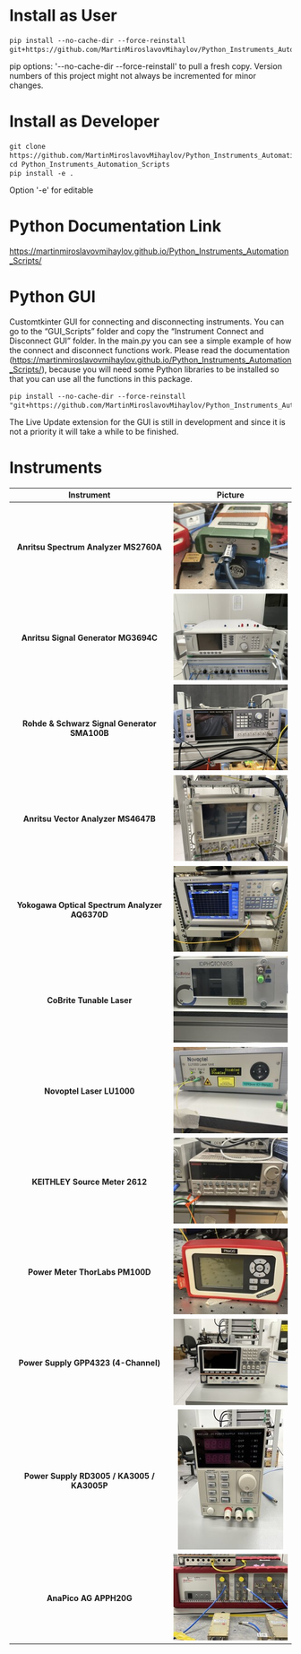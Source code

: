 # Install as User

	pip install --no-cache-dir --force-reinstall git+https://github.com/MartinMiroslavovMihaylov/Python_Instruments_Automation_Scripts.git

pip options: '--no-cache-dir --force-reinstall' to pull a fresh copy. Version numbers of this project might not always be incremented for minor changes.

# Install as Developer
	git clone https://github.com/MartinMiroslavovMihaylov/Python_Instruments_Automation_Scripts.git
	cd Python_Instruments_Automation_Scripts
	pip install -e .
Option '-e' for editable

# Python Documentation Link

https://martinmiroslavovmihaylov.github.io/Python_Instruments_Automation_Scripts/


# Python GUI 

Customtkinter GUI for connecting and disconnecting instruments.
You can go to the “GUI_Scripts” folder and copy the “Instrument Connect and Disconnect GUI” folder.
In the main.py you can see a simple example of how the connect and disconnect functions work. 
Please read the documentation (https://martinmiroslavovmihaylov.github.io/Python_Instruments_Automation_Scripts/), because 
you will need some Python libraries to be installed so that you can use all the functions in this package.

	pip install --no-cache-dir --force-reinstall "git+https://github.com/MartinMiroslavovMihaylov/Python_Instruments_Automation_Scripts.git[gui]"


The Live Update extension for the GUI is still in development and since it is not a priority it will take a while to be finished. 


# Instruments

| Instrument | Picture |
| :--------: | :-----: |
| **Anritsu Spectrum Analyzer MS2760A** | ![MS2760A](https://github.com/MartinMiroslavovMihaylov/Python_Instruments_Automation_Scripts/blob/docu/Pictures/SA_Back.jpg?raw=true) |
| **Anritsu Signal Generator MG3694C**   | ![MG3694C](https://github.com/MartinMiroslavovMihaylov/Python_Instruments_Automation_Scripts/blob/docu/Pictures/SG_Front.jpg?raw=true) |
| **Rohde & Schwarz Signal Generator SMA100B** | ![SMA100B](https://github.com/MartinMiroslavovMihaylov/Python_Instruments_Automation_Scripts/blob/docu/Pictures/SMA100B_Front.jpg?raw=true) |
| **Anritsu Vector Analyzer MS4647B**    | ![MS4647B](https://github.com/MartinMiroslavovMihaylov/Python_Instruments_Automation_Scripts/blob/docu/Pictures/VNA_Front.jpg?raw=true) |
| **Yokogawa Optical Spectrum Analyzer AQ6370D** | ![AQ6370D](https://github.com/MartinMiroslavovMihaylov/Python_Instruments_Automation_Scripts/blob/docu/Pictures/OSA_Front.jpg?raw=true) |
| **CoBrite Tunable Laser**              | ![CoBrite](https://github.com/MartinMiroslavovMihaylov/Python_Instruments_Automation_Scripts/blob/docu/Pictures/CoBri_Front.jpg?raw=true) |
| **Novoptel Laser LU1000**              | ![LU1000](https://github.com/MartinMiroslavovMihaylov/Python_Instruments_Automation_Scripts/blob/docu/Pictures/LU_Front.jpg?raw=true) |
| **KEITHLEY Source Meter 2612**         | ![2612](https://github.com/MartinMiroslavovMihaylov/Python_Instruments_Automation_Scripts/blob/docu/Pictures/KA_Front.jpg?raw=true) |
| **Power Meter ThorLabs PM100D**        | ![PM100D](https://github.com/MartinMiroslavovMihaylov/Python_Instruments_Automation_Scripts/blob/docu/Pictures/PM_Front.jpg?raw=true) |
| **Power Supply GPP4323 (4-Channel)**   | ![GPP4323](https://github.com/MartinMiroslavovMihaylov/Python_Instruments_Automation_Scripts/blob/docu/Pictures/GPP_Front.jpg?raw=true) |
| **Power Supply RD3005 / KA3005 / KA3005P** | ![RD3005](https://github.com/MartinMiroslavovMihaylov/Python_Instruments_Automation_Scripts/blob/docu/Pictures/KP_Front.jpg?raw=true) |
| **AnaPico AG APPH20G**                 | ![APPH20G](https://github.com/MartinMiroslavovMihaylov/Python_Instruments_Automation_Scripts/blob/docu/Pictures/APP_Front.jpg?raw=true) |



